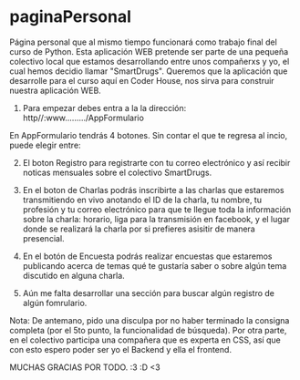 # paginaPersonal
Página personal que al mismo tiempo funcionará como trabajo final del curso de Python.
Esta aplicación WEB pretende ser parte de una pequeña colectivo  local que estamos desarrollando entre unos compañerxs y yo, el cual hemos decidio llamar "SmartDrugs". Queremos que la aplicación que desarrolle para el curso aquí en Coder House, nos sirva para construir nuestra aplicación WEB. 

1. Para empezar debes entra a la la dirección:
http//:www........./AppFormulario

En AppFormulario tendrás 4 botones. Sin contar el que te regresa al incio, puede elegir entre: 

2. El boton Registro para registrarte con tu correo electrónico y así  recibir noticas mensuales sobre el colectivo SmartDrugs.

3. En el boton de Charlas podrás inscribirte a las charlas que estaremos transmitiendo en vivo anotando el ID de la charla, tu nombre, tu profesión y tu correo electrónico para que te llegue toda la información sobre la charla: horario, liga para la transmisión en facebook, y el lugar donde se realizará la charla por si prefieres asisitir de manera presencial. 

4. En el botón de Encuesta podrás realizar encuestas que estaremos publicando acerca de temas qué te gustaría saber o sobre algún tema discutido en alguna charla. 

5. Aún me falta desarrollar una sección para buscar algún registro de algún fomrulario. 


Nota: De antemano, pido una disculpa por no haber terminado la consigna completa (por el 5to punto, la funcionalidad de búsqueda). Por otra parte, en el colectivo participa una compañera que es experta en CSS, así que con esto espero poder ser yo el Backend y ella el frontend. 

MUCHAS GRACIAS POR TODO. :3 :D <3